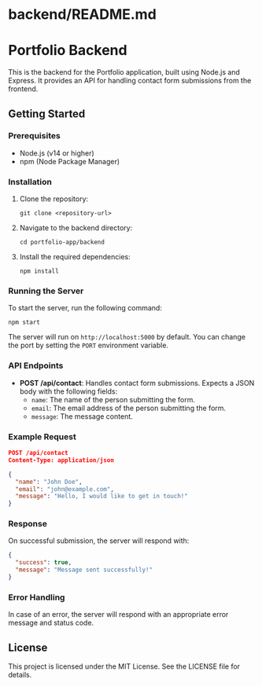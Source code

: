 # backend/README.md

# Portfolio Backend

This is the backend for the Portfolio application, built using Node.js and Express. It provides an API for handling contact form submissions from the frontend.

## Getting Started

### Prerequisites

- Node.js (v14 or higher)
- npm (Node Package Manager)

### Installation

1. Clone the repository:

   ```
   git clone <repository-url>
   ```

2. Navigate to the backend directory:

   ```
   cd portfolio-app/backend
   ```

3. Install the required dependencies:

   ```
   npm install
   ```

### Running the Server

To start the server, run the following command:

```
npm start
```

The server will run on `http://localhost:5000` by default. You can change the port by setting the `PORT` environment variable.

### API Endpoints

- **POST /api/contact**: Handles contact form submissions. Expects a JSON body with the following fields:
  - `name`: The name of the person submitting the form.
  - `email`: The email address of the person submitting the form.
  - `message`: The message content.

### Example Request

```json
POST /api/contact
Content-Type: application/json

{
  "name": "John Doe",
  "email": "john@example.com",
  "message": "Hello, I would like to get in touch!"
}
```

### Response

On successful submission, the server will respond with:

```json
{
  "success": true,
  "message": "Message sent successfully!"
}
```

### Error Handling

In case of an error, the server will respond with an appropriate error message and status code.

## License

This project is licensed under the MIT License. See the LICENSE file for details.